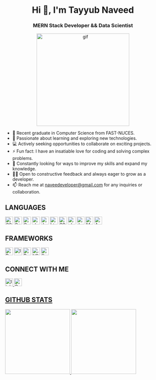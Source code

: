 <h1 align="center">Hi 👋, I'm Tayyub Naveed</h1>
<h3 align="center">MERN Stack Developer && Data Scientist</h3>

<p align = "center"> <img src = "https://camo.githubusercontent.com/cae12fddd9d6982901d82580bdf321d81fb299141098ca1c2d4891870827bf17/68747470733a2f2f6d69726f2e6d656469756d2e636f6d2f6d61782f313336302f302a37513379765349765f7430696f4a2d5a2e676966" alt = "gif" width = "300px"></p>

- 🔭 Recent graduate in Computer Science from FAST-NUCES.
- 🌱 Passionate about learning and exploring new technologies.
- 💻 Actively seeking opportunities to collaborate on exciting projects.
- ⚡ Fun fact: I have an insatiable love for coding and solving complex problems.
- 🚀 Constantly looking for ways to improve my skills and expand my knowledge.
- 👨‍💻 Open to constructive feedback and always eager to grow as a developer.
- 📫 Reach me at naveedeveloper@gmail.com for any inquiries or collaboration.


<h2>LANGUAGES</h2>
<p> 
  <img src="https://img.shields.io/badge/-Python-3776AB?logo=Python&logoColor=fff" alt="CSS"width="fixed-content"height="25">
  <img src="https://img.shields.io/badge/-C++-00599C?logo=C++&logoColor=fff" alt="C++" width="fixed-content"height="25">
  <img src="https://img.shields.io/badge/-C-A8B9CC?logo=C&logoColor=fff" alt="C" width="fixed-content"height="25">
  <img src="https://img.shields.io/badge/-sharp-99CC00?logo=sharp&logoColor=fff" alt="sharp" width="fixed-content"height="25">
  <img src="https://img.shields.io/badge/-JavaScript-F7DF1E?logo=JavaScript&logoColor=fff" alt="JavaScript"width="fixed-content"height="25">
  <img src="https://img.shields.io/badge/-HTML-E34F26?logo=html5&logoColor=fff" alt="html"width="fixed-content"height="25">
  <img src="https://img.shields.io/badge/-CSS-1572B6?logo=css3&logoColor=fff" alt="CSS" width="fixed-content"height="25">
  <img src="https://img.shields.io/badge/-PHP-777BB4?logo=php&logoColor=fff" alt="php" width="fixed-content"height="25">
  <img src="https://img.shields.io/badge/-Java-e34f26?Color=fff" alt="Java"width="fixed-content"height="25">
  <img src="https://img.shields.io/badge/-MySql-4479A1?logo=MySql&logoColor=fff" alt="MySql" width="fixed-content"height="25">
  <img src="https://img.shields.io/badge/-Assembly Language-e34f26?Color=fff" alt="Assembly Language"width="fixed-content"height="25">
</p>
<h2>FRAMEWORKS</h2>
<p>
  <img src="https://img.shields.io/badge/-React-61DAFB?logo=React&logoColor=fff" alt="React"width="fixed-content"height="25">
  <img src="https://img.shields.io/badge/-laravel-FF2D20?logo=laravel&logoColor=fff" alt="laravel"width="fixed-content"height="25">
  <img src="https://img.shields.io/badge/-Bootstrap-7952B3?logo=Bootstrap&logoColor=fff" alt="Bootstrap"width="fixed-content"height="25">
  <img src="https://img.shields.io/badge/-.NET-512BD4?logo=.NET&logoColor=fff" alt=".NET"width="fixed-content"height="25">
  <img src="https://img.shields.io/badge/-flask-512BD4?logo=flask&logoColor=fff" alt="flask"width="fixed-content"height="25">
</p>
<h2>CONNECT WITH ME</h2>
<p> 
   <a href = "https://www.linkedin.com/in/tayyub-naveed">
    <img src="https://img.shields.io/badge/-linkedin-0A66C2?logo=linkedin&logoColor=fff" alt="linkedin"width="fixed-content"height="25"/>
  </a>
  
  <a href = "mailto: naveedeveloper@gmail.com">
    <img src="https://img.shields.io/badge/Gmail-D14836?style=for-the-badge&logo=gmail&logoColor=white" alt="Gmail"width="fixed-content"height="25"/)
 </a>
 </p>
  <h2>GITHUB STATS</h2>
<p> 
  <img src="https://github-readme-stats.vercel.app/api?username=naveedeveloper&count_private=true&show_icons=true&theme=radical&buefy)](https://github.com/naveedeveloper" width="fixed-content"height="210">
  <img src="https://github-readme-stats.vercel.app/api/top-langs/?username=naveedeveloper&langs_count=11&layout=compact&hide=html,css&theme=radical&buefy)](https://github.com/naveedeveloper" width="fixed-content"height="210">
</p>
